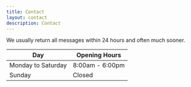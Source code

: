 ```yaml
---
title: Contact
layout: contact
description: Contact
---
```


We usually return all messages within 24 hours and often much sooner.

| Day       | Opening Hours   |
| --------- | --------------- |
| Monday to Saturday    | 8:00am - 6:00pm |
| Sunday    | Closed          |

